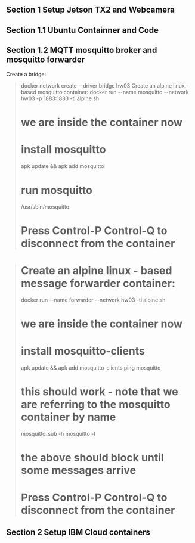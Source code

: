 ## Section 1 Setup Jetson TX2 and Webcamera
## Section 1.1 Ubuntu Containner and Code

## Section 1.2 MQTT mosquitto broker and mosquitto forwarder
Create a bridge:
>  docker network create --driver bridge hw03
Create an alpine linux - based mosquitto container:
>  docker run --name mosquitto --network hw03 -p 1883:1883 -ti alpine sh
>  # we are inside the container now
>  # install mosquitto
>  apk update && apk add mosquitto
>  # run mosquitto
>  /usr/sbin/mosquitto
>  # Press Control-P Control-Q to disconnect from the container

>  # Create an alpine linux - based message forwarder container:
>  docker run --name forwarder --network hw03 -ti alpine sh
>  # we are inside the container now
>  # install mosquitto-clients
>  apk update && apk add mosquitto-clients
>  ping mosquitto
>  # this should work - note that we are referring to the mosquitto container by name
>  mosquitto_sub -h mosquitto -t <some topic>
>  # the above should block until some messages arrive
>  # Press Control-P Control-Q to disconnect from the container
## Section 2 Setup IBM Cloud containers 
